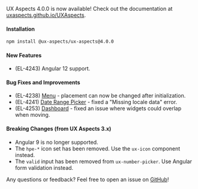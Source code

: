 UX Aspects 4.0.0 is now available! Check out the documentation at [uxaspects.github.io/UXAspects](https://uxaspects.github.io/UXAspects).

#### Installation
```bash
npm install @ux-aspects/ux-aspects@4.0.0
```

#### New Features
* (EL-4243) Angular 12 support.

#### Bug Fixes and Improvements
* (EL-4238) [Menu](https://uxaspects.github.io/UXAspects/#/components/buttons#dropdowns) - placement can now be changed after initialization.
* (EL-4241) [Date Range Picker](https://uxaspects.github.io/UXAspects/#/components/date-time-picker#date-range-picker) - fixed a "Missing locale data" error.
* (EL-4253) [Dashboard](https://uxaspects.github.io/UXAspects/#/components/dashboard#dashboard) - fixed an issue where widgets could overlap when moving.

#### Breaking Changes (from UX Aspects 3.x)
* Angular 9 is no longer supported.
* The `hpe-*` icon set has been removed. Use the `ux-icon` component instead.
* The `valid` input has been removed from `ux-number-picker`. Use Angular form validation instead.

Any questions or feedback? Feel free to open an issue on [GitHub](https://github.com/UXAspects/UXAspects/issues)!
